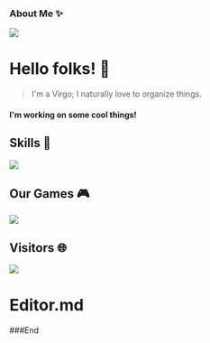 ### About Me ✨
![](https://scontent.fdnz1-1.fna.fbcdn.net/v/t39.30808-6/301408661_806682060464176_2742404667438098809_n.jpg?_nc_cat=102&ccb=1-7&_nc_sid=09cbfe&_nc_ohc=sofMthBM6IkAX_p_2Fi&_nc_ht=scontent.fdnz1-1.fna&oh=00_AT_XXpaIV3h8siyzgYDw2nv2A3V9Ed13o2leg4JbMpck2g&oe=632C2668)

# Hello folks! 👋
> I'm a Virgo; I naturally love to organize things.


#### I'm working on some cool things!


## Skills 🔧

![](https://i.imgur.com/Bq2pVDD.png)

## Our Games 🎮
![](https://i.imgur.com/fSn3int.jpg)

## Visitors 🌐
![](https://komarev.com/ghpvc/?username=arifduman)

# Editor.md
###End
